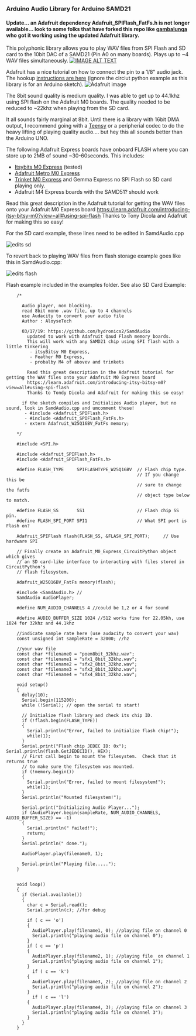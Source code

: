 ### Arduino Audio Library for Arduino SAMD21


#### Update... an Adafruit dependency Adafruit_SPIFlash_FatFs.h is not longer available... look to some folks that have forked this repo like [gambalunga](https://github.com/Gambalunga/Audio_FeatherM0) who got it working using the updated Adafruit library.

This polyphonic library allows you to play WAV files from SPI Flash and SD card to the 10bit DAC of a SAMD21 (Pin A0 on many boards). 
Plays up to ~4 WAV files simultaneously.
[![IMAGE ALT TEXT](https://github.com/hydronics2/SamdAudio/blob/master/screen_shot.JPG)](https://youtu.be/A0afENS1ev4 "Playing polyphonic")

Adafruit has a nice tutorial on how to connect the pin to a 1/8" audio jack. The hookup [instructions are here](https://learn.adafruit.com/circuitpython-essentials/circuitpython-audio-out) (ignore the circiut python example as this library is for an Arduino sketch).
![Adafruit image](https://cdn-learn.adafruit.com/assets/assets/000/057/479/original/circuitpython_ItsyBitsyM0AudioJackButtonPot_bb.jpg?1531328765) 

The 8bit sound quality is medium quality. I was able to get up to 44.1khz using SPI flash on the Adafruit M0 boards. The quality needed to  be reduced to ~22khz when playing from the SD card.

It all sounds fairly marginal at 8bit. Until there is a library with 16bit DMA output, I recommend going with a [Teensy](https://www.pjrc.com/teensy/td_libs_Audio.html) or a peripherial codec to do the heavy lifting of playing quality audio.... but hey this all sounds better than the Arduino UNO.

The following Adafruit Express boards have onboard FLASH where you can store up to 2MB of sound ~30-60seconds.
This includes: 
* [Itsybits M0 Express](https://www.adafruit.com/product/3727) (tested)
* [Adafruit Metro M0 Express](https://www.adafruit.com/product/3505)
* [Trinket M0 Express](https://www.adafruit.com/product/3500) and Gemma Express no SPI Flash so SD card playing only. 
* Adafruit M4 Express boards with the SAMD51? should work 


Read this great description in the Adafruit tutorial for getting the WAV files onto your Adafruit M0 Express board
https://learn.adafruit.com/introducing-itsy-bitsy-m0?view=all#using-spi-flash 
Thanks to Tony Dicola and Adafruit for making this so easy!

For the SD card example, these lines need to be edited in SamdAudio.cpp

![edits sd](https://github.com/hydronics2/SamdAudio/blob/master/library_modification_SD_card.JPG)

To revert back to playing WAV files from flash storage example goes like this in SamdAudio.cpp:

![edits flash](https://github.com/hydronics2/SamdAudio/blob/master/library_modification_flash.JPG)


Flash example included in the examples folder. See also SD Card Example:

        /*

          Audio player, non blocking.
          read 8bit mono .wav file, up to 4 channels
          use Audacity to convert your audio file
          Author : AloyseTech

          03/17/19: https://github.com/hydronics2/SamdAudio
            updated to work with Adafruit Qaud Flash memory boards.
            This will work with any SAMD21 chip using SPI flash with a little tinkering
             - itsyBitsy M0 Express, 
             - Feather M0 Express, 
             - probalby M4 of abovev and trinkets 

            Read this great description in the Adafruit tutorial for getting the WAV files onto your Adafruit M0 Express board
            https://learn.adafruit.com/introducing-itsy-bitsy-m0?view=all#using-spi-flash
            Thanks to Tondy Dicola and Adafruit for making this so easy!

          if the sketch compiles and Initializes Audio player, but no sound, look in SamdAudio.cpp and umcomment these! 
           - #include <Adafruit_SPIFlash.h>
           - #include <Adafruit_SPIFlash_FatFs.h>
           - extern Adafruit_W25Q16BV_FatFs memory;

        */

        #include <SPI.h>

        #include <Adafruit_SPIFlash.h>
        #include <Adafruit_SPIFlash_FatFs.h>

        #define FLASH_TYPE     SPIFLASHTYPE_W25Q16BV  // Flash chip type.
                                                      // If you change this be
                                                      // sure to change the fatfs
                                                      // object type below to match.

        #define FLASH_SS       SS1                    // Flash chip SS pin.
        #define FLASH_SPI_PORT SPI1                   // What SPI port is Flash on?

        Adafruit_SPIFlash flash(FLASH_SS, &FLASH_SPI_PORT);     // Use hardware SPI

        // Finally create an Adafruit_M0_Express_CircuitPython object which gives
        // an SD card-like interface to interacting with files stored in CircuitPython's
        // flash filesystem.

        Adafruit_W25Q16BV_FatFs memory(flash);

        #include <SamdAudio.h> // 
        SamdAudio AudioPlayer; 

        #define NUM_AUDIO_CHANNELS 4 //could be 1,2 or 4 for sound

        #define AUDIO_BUFFER_SIZE 1024 //512 works fine for 22.05kh, use 1024 for 32khz and 44.1khz

        //indicate sample rate here (use audacity to convert your wav)
        const unsigned int sampleRate = 32000; //hz

        //your wav file
        const char *filename0 = "poem8bit_32khz.wav";
        const char *filename1 = "sfx1_8bit_32khz.wav";
        const char *filename2 = "sfx2_8bit_32khz.wav";
        const char *filename3 = "sfx3_8bit_32khz.wav";
        const char *filename4 = "sfx4_8bit_32khz.wav";

        void setup()
        {
          delay(10);
          Serial.begin(115200);
          while (!Serial); // open the serial to start!

          // Initialize flash library and check its chip ID.
          if (!flash.begin(FLASH_TYPE)) 
          {
            Serial.println("Error, failed to initialize flash chip!");
            while(1);
          }
          Serial.print("Flash chip JEDEC ID: 0x"); Serial.println(flash.GetJEDECID(), HEX);
          // First call begin to mount the filesystem.  Check that it returns true
          // to make sure the filesystem was mounted.
          if (!memory.begin()) 
          {
            Serial.println("Error, failed to mount filesystem!");
            while(1);
          }
          Serial.println("Mounted filesystem!");  

          Serial.print("Initializing Audio Player...");
          if (AudioPlayer.begin(sampleRate, NUM_AUDIO_CHANNELS, AUDIO_BUFFER_SIZE) == -1) 
          {
            Serial.println(" failed!");
            return;
          }
          Serial.println(" done.");

          AudioPlayer.play(filename0, 1);

          Serial.println("Playing file.....");
        }


        void loop()
        {
          if (Serial.available()) 
          {
            char c = Serial.read();
            Serial.println(c); //for debug

            if ( c == 'o') 
            {
              AudioPlayer.play(filename1, 0); //playing file on channel 0
              Serial.println("playing audio file on channel 0");
            }
            if ( c == 'p') 
            {
              AudioPlayer.play(filename2, 1); //playing file  on channel 1
              Serial.println("playing audio file on channel 1");
            }
              if ( c == 'k') 
            {
              AudioPlayer.play(filename3, 2); //playing file on channel 2
              Serial.println("playing audio file on channel 2");
            }
              if ( c == 'l') 
            {
              AudioPlayer.play(filename4, 3); //playing file on channel 3
              Serial.println("playing audio file on channel 3");
            }    
          } 
        }



